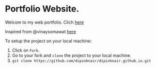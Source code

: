 # Portfolio Website.
Welcom to my web portfolio. Clich [here](https://dipinknair.github.io)

Inspired from @vinaysomawat [here](https://github.com/vinaysomawat/vinaysomawat.github.io)

To setup the project on your local machine:

1. Click on `Fork`.
2. Go to your fork and `clone` the project to your local machine.
3. `git clone https://github.com/dipinknair/dipinknair.github.io.git`

